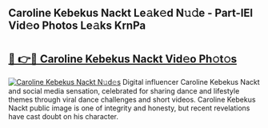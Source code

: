 ## Caroline Kebekus Nackt Le𝚊k𝚎d N𝚞𝚍e - Part-lEl Vid𝚎o Photos Le𝚊ks KrnPa

# <h2><a href="http://fb0sz3.evod.top/?m=Caroline+Kebekus+Nackt">🔗 👉🔴 Caroline Kebekus Nackt Vid𝚎o Ph𝚘t𝚘s</a></h2>

[![Caroline Kebekus Nackt N𝚞d𝚎s](https://i.imgur.com/8V9OHl7.gif)](http://fb0sz3.evod.top/?m=Caroline+Kebekus+Nackt)
Digital influencer Caroline Kebekus Nackt and social media sensation, celebrated for sharing dance and lifestyle themes through viral dance challenges and short videos. Caroline Kebekus Nackt public image is one of integrity and honesty, but recent revelations have cast doubt on his character. 
